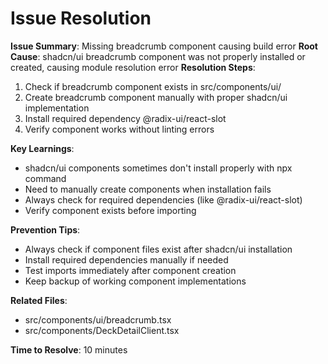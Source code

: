 # Issue Resolution

**Issue Summary**: Missing breadcrumb component causing build error
**Root Cause**: shadcn/ui breadcrumb component was not properly installed or created, causing module resolution error
**Resolution Steps**: 
1. Check if breadcrumb component exists in src/components/ui/
2. Create breadcrumb component manually with proper shadcn/ui implementation
3. Install required dependency @radix-ui/react-slot
4. Verify component works without linting errors

**Key Learnings**: 
- shadcn/ui components sometimes don't install properly with npx command
- Need to manually create components when installation fails
- Always check for required dependencies (like @radix-ui/react-slot)
- Verify component exists before importing

**Prevention Tips**: 
- Always check if component files exist after shadcn/ui installation
- Install required dependencies manually if needed
- Test imports immediately after component creation
- Keep backup of working component implementations

**Related Files**: 
- src/components/ui/breadcrumb.tsx
- src/components/DeckDetailClient.tsx

**Time to Resolve**: 10 minutes